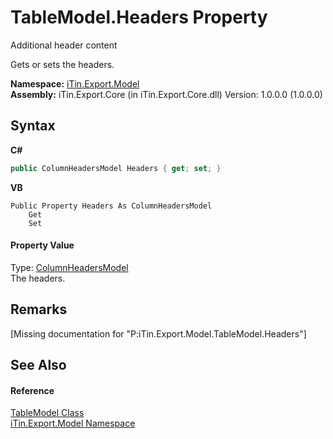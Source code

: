 # TableModel.Headers Property 
Additional header content 

Gets or sets the headers.

**Namespace:**&nbsp;<a href="N_iTin_Export_Model">iTin.Export.Model</a><br />**Assembly:**&nbsp;iTin.Export.Core (in iTin.Export.Core.dll) Version: 1.0.0.0 (1.0.0.0)

## Syntax

**C#**<br />
``` C#
public ColumnHeadersModel Headers { get; set; }
```

**VB**<br />
``` VB
Public Property Headers As ColumnHeadersModel
	Get
	Set
```


#### Property Value
Type: <a href="T_iTin_Export_Model_ColumnHeadersModel">ColumnHeadersModel</a><br />The headers.

## Remarks
\[Missing <remarks> documentation for "P:iTin.Export.Model.TableModel.Headers"\]

## See Also


#### Reference
<a href="T_iTin_Export_Model_TableModel">TableModel Class</a><br /><a href="N_iTin_Export_Model">iTin.Export.Model Namespace</a><br />